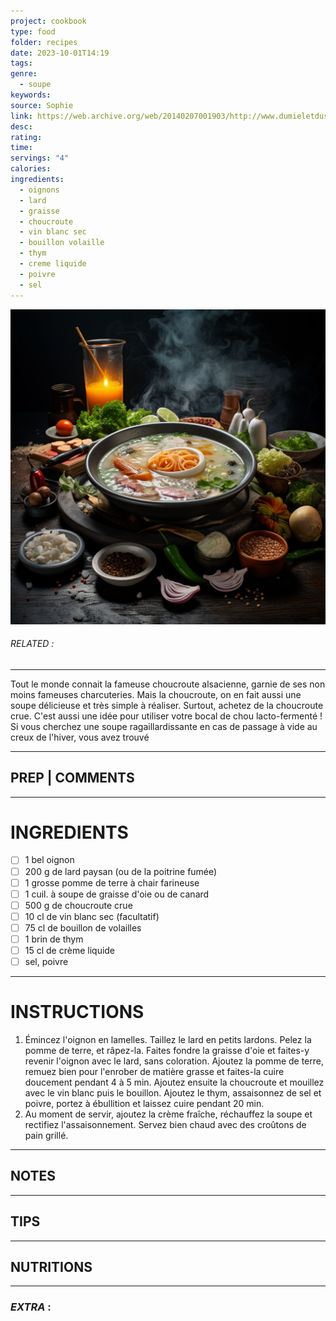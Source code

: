 ```yaml
---
project: cookbook
type: food
folder: recipes
date: 2023-10-01T14:19
tags: 
genre:
  - soupe
keywords: 
source: Sophie
link: https://web.archive.org/web/20140207001903/http://www.dumieletdusel.com/archives/2014/01/22/29017040.html
desc: 
rating: 
time: 
servings: "4"
calories: 
ingredients:
  - oignons
  - lard
  - graisse
  - choucroute
  - vin blanc sec
  - bouillon volaille
  - thym
  - creme liquide
  - poivre
  - sel
---
```


![IMAGE](_default.png)

###### *RELATED* : 
---
Tout le monde connait la fameuse choucroute alsacienne, garnie de ses non moins fameuses charcuteries. Mais la choucroute, on en fait aussi une soupe délicieuse et très simple à réaliser. Surtout, achetez de la choucroute crue. C'est aussi une idée pour utiliser votre bocal de chou lacto-fermenté ! Si vous cherchez une soupe ragaillardissante en cas de passage à vide au creux de l'hiver, vous avez trouvé

---
## PREP | COMMENTS



---
# INGREDIENTS

- [ ] 1 bel oignon  
- [ ] 200 g de lard paysan (ou de la poitrine fumée)  
- [ ] 1 grosse pomme de terre à chair farineuse  
- [ ] 1 cuil. à soupe de graisse d'oie ou de canard  
- [ ] 500 g de choucroute crue  
- [ ] 10 cl de vin blanc sec (facultatif)  
- [ ] 75 cl de bouillon de volailles  
- [ ] 1 brin de thym  
- [ ] 15 cl de crème liquide  
- [ ] sel, poivre

---
# INSTRUCTIONS

1. Émincez l'oignon en lamelles. Taillez le lard en petits lardons. Pelez la pomme de terre, et râpez-la. Faites fondre la graisse d'oie et faites-y revenir l'oignon avec le lard, sans coloration. Ajoutez la pomme de terre, remuez bien pour l'enrober de matière grasse et faites-la cuire doucement pendant 4 à 5 min. Ajoutez ensuite la choucroute et mouillez avec le vin blanc puis le bouillon. Ajoutez le thym, assaisonnez de sel et poivre, portez à ébullition et laissez cuire pendant 20 min.
2. Au moment de servir, ajoutez la crème fraîche, réchauffez la soupe et rectifiez l'assaisonnement. Servez bien chaud avec des croûtons de pain grillé.

---
## NOTES



---
## TIPS



---
## NUTRITIONS



---
### *EXTRA* :



